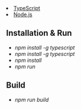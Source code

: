 <li><a href="https://www.typescriptlang.org/">TypeScript</a></li>
<li><a href="https://nodejs.org/">Node.js</a></li>

<h2>Installation &amp; Run</h2>
<ul>
<li><em>npm install -g typescript</em></li>
<li><em>npm install -g typescript</em></li>
<li><em>npm install</em></li>
<li><em>npm run</em></li>

</ul>

<h2>Build</h2>
<ul>
<li><em>npm run build</em></li>
</ul>
